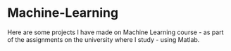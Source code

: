 Machine-Learning
================

Here are some projects I have made on Machine Learning course - as part of the assignments on the university where I study - using Matlab. 
